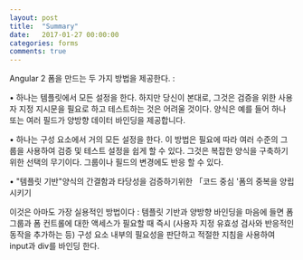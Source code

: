 ```yaml
---
layout: post
title:  "Summary"
date:   2017-01-27 00:00:00
categories: forms
comments: true
---
```


Angular 2 폼을 만드는 두 가지 방법을 제공한다. :

• 하나는 템플릿에서 모든 설정을 한다. 하지만 당신이 본대로, 그것은 검증을 위한 사용자 지정 지시문을 필요로 하고 테스트하는 것은 어려울 것이다.
양식은 예를 들어 하나 또는 여러 필드가 양방향 데이터 바인딩을 제공합니다.

• 하나는 구성 요소에서 거의 모든 설정을 한다. 이 방법은 필요에 따라 여러 수준의 그룹을 사용하여 검증 및 테스트 설정을 쉽게 할 수 있다. 
그것은 복잡한 양식을 구축하기 위한 선택의 무기이다. 그룹이나 필드의 변경에도 반응 할 수 있다.

• "템플릿 기반"양식의 간결함과 타당성을 검증하기위한 「코드 중심 '폼의 중복을 양립시키기

이것은 아마도 가장 실용적인 방법이다 : 템플릿 기반과 양방향 바인딩을 마음에 들면 폼 그룹과 폼 컨트롤에 대한 액세스가 필요할 때 즉시 (사용자 지정 유효성 검사와 반응적인 동작을 추가하는 등) 구성 요소 내부의 필요성을 판단하고 적절한 지침을 사용하여 input과 div를 바인딩 한다.